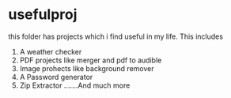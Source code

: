# usefulproj
this folder has projects which i find useful in my life.
This includes 
1. A weather checker
2. PDF projects like merger and pdf to audible
3. Image prohects like background remover
4. A Password generator
5. Zip Extractor
.......And much more
